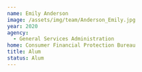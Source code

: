 ```yaml
---
name: Emily Anderson
image: /assets/img/team/Anderson_Emily.jpg
year: 2020
agency:
  - General Services Administration
home: Consumer Financial Protection Bureau
title: Alum
status: Alum
---
```

